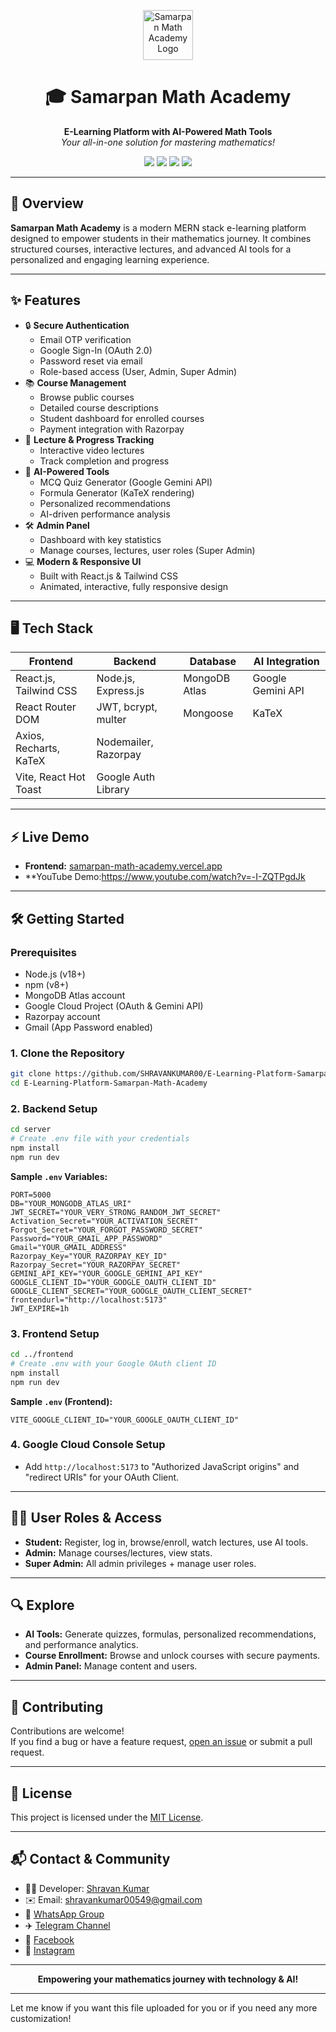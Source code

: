 <p align="center">
  <img src="https://img.icons8.com/color/96/000000/graduation-cap.png" alt="Samarpan Math Academy Logo" width="80" />
</p>

<h1 align="center">🎓 Samarpan Math Academy</h1>
<p align="center"><b>E-Learning Platform with AI-Powered Math Tools</b><br>
<i>Your all-in-one solution for mastering mathematics!</i>
</p>

<p align="center">
  <a href="https://www.youtube.com/watch?v=-I-ZQTPgdJk"><img src="https://img.shields.io/badge/Live%20Demo-Visit%20Now-blue?style=for-the-badge&logo=vercel" /></a>
  <a href="https://github.com/SHRAVANKUMAR00/E-Learning-Platform-Samarpan-Math-Academy-/issues"><img src="https://img.shields.io/github/issues/SHRAVANKUMAR00/E-Learning-Platform-Samarpan-Math-Academy-?style=for-the-badge" /></a>
  <a href="https://github.com/SHRAVANKUMAR00/E-Learning-Platform-Samarpan-Math-Academy-/stargazers"><img src="https://img.shields.io/github/stars/SHRAVANKUMAR00/E-Learning-Platform-Samarpan-Math-Academy-?style=for-the-badge" /></a>
  <a href="https://t.me/Samarpanacademy"><img src="https://img.shields.io/badge/Telegram-Join%20Now-blue?style=for-the-badge&logo=telegram" /></a>
</p>

---

## 🚀 Overview

**Samarpan Math Academy** is a modern MERN stack e-learning platform designed to empower students in their mathematics journey. It combines structured courses, interactive lectures, and advanced AI tools for a personalized and engaging learning experience.

---

## ✨ Features

- 🔒 **Secure Authentication**
  - Email OTP verification
  - Google Sign-In (OAuth 2.0)
  - Password reset via email
  - Role-based access (User, Admin, Super Admin)
- 📚 **Course Management**
  - Browse public courses
  - Detailed course descriptions
  - Student dashboard for enrolled courses
  - Payment integration with Razorpay
- 🎥 **Lecture & Progress Tracking**
  - Interactive video lectures
  - Track completion and progress
- 🤖 **AI-Powered Tools**
  - MCQ Quiz Generator (Google Gemini API)
  - Formula Generator (KaTeX rendering)
  - Personalized recommendations
  - AI-driven performance analysis
- 🛠️ **Admin Panel**
  - Dashboard with key statistics
  - Manage courses, lectures, user roles (Super Admin)
- 💻 **Modern & Responsive UI**
  - Built with React.js & Tailwind CSS
  - Animated, interactive, fully responsive design

---

## 🖥️ Tech Stack

| Frontend                | Backend                | Database       | AI Integration      |
|------------------------ |-----------------------|----------------|---------------------|
| React.js, Tailwind CSS  | Node.js, Express.js   | MongoDB Atlas  | Google Gemini API   |
| React Router DOM        | JWT, bcrypt, multer   | Mongoose       | KaTeX               |
| Axios, Recharts, KaTeX  | Nodemailer, Razorpay  |                |                     |
| Vite, React Hot Toast   | Google Auth Library   |                |                     |

---

## ⚡ Live Demo

- **Frontend:** [samarpan-math-academy.vercel.app](https://samarpan-math-academy.vercel.app)
- **YouTube Demo:https://www.youtube.com/watch?v=-I-ZQTPgdJk

---

## 🛠️ Getting Started

### Prerequisites

- Node.js (v18+)
- npm (v8+)
- MongoDB Atlas account
- Google Cloud Project (OAuth & Gemini API)
- Razorpay account
- Gmail (App Password enabled)

### 1. Clone the Repository

```bash
git clone https://github.com/SHRAVANKUMAR00/E-Learning-Platform-Samarpan-Math-Academy.git
cd E-Learning-Platform-Samarpan-Math-Academy
```

### 2. Backend Setup

```bash
cd server
# Create .env file with your credentials
npm install
npm run dev
```

**Sample `.env` Variables:**
```
PORT=5000
DB="YOUR_MONGODB_ATLAS_URI"
JWT_SECRET="YOUR_VERY_STRONG_RANDOM_JWT_SECRET"
Activation_Secret="YOUR_ACTIVATION_SECRET"
Forgot_Secret="YOUR_FORGOT_PASSWORD_SECRET"
Password="YOUR_GMAIL_APP_PASSWORD"
Gmail="YOUR_GMAIL_ADDRESS"
Razorpay_Key="YOUR_RAZORPAY_KEY_ID"
Razorpay_Secret="YOUR_RAZORPAY_SECRET"
GEMINI_API_KEY="YOUR_GOOGLE_GEMINI_API_KEY"
GOOGLE_CLIENT_ID="YOUR_GOOGLE_OAUTH_CLIENT_ID"
GOOGLE_CLIENT_SECRET="YOUR_GOOGLE_OAUTH_CLIENT_SECRET"
frontendurl="http://localhost:5173"
JWT_EXPIRE=1h
```

### 3. Frontend Setup

```bash
cd ../frontend
# Create .env with your Google OAuth client ID
npm install
npm run dev
```

**Sample `.env` (Frontend):**
```
VITE_GOOGLE_CLIENT_ID="YOUR_GOOGLE_OAUTH_CLIENT_ID"
```

### 4. Google Cloud Console Setup

- Add `http://localhost:5173` to "Authorized JavaScript origins" and "redirect URIs" for your OAuth Client.

---

## 🙋‍♂️ User Roles & Access

- **Student:** Register, log in, browse/enroll, watch lectures, use AI tools.
- **Admin:** Manage courses/lectures, view stats.
- **Super Admin:** All admin privileges + manage user roles.

---

## 🔍 Explore

- **AI Tools:** Generate quizzes, formulas, personalized recommendations, and performance analytics.
- **Course Enrollment:** Browse and unlock courses with secure payments.
- **Admin Panel:** Manage content and users.

---

## 🤝 Contributing

Contributions are welcome!  
If you find a bug or have a feature request, [open an issue](https://github.com/SHRAVANKUMAR00/E-Learning-Platform-Samarpan-Math-Academy-/issues) or submit a pull request.

---

## 📄 License

This project is licensed under the [MIT License](LICENSE).

---

## 📬 Contact & Community

- 👨‍💻 Developer: [Shravan Kumar](https://github.com/SHRAVANKUMAR00)
- ✉️ Email: shravankumar00549@gmail.com
- 💬 [WhatsApp Group](https://chat.whatsapp.com/Luru6pYkIqY0DU2Y2L3mode)
- ✈️ [Telegram Channel](https://t.me/Samarpanacademy)
- 📘 [Facebook](https://www.facebook.com/share/1DwhFgiFtW)
- 📸 [Instagram](https://instagram.com/m.k.yadav2000)

---

<p align="center"><b>Empowering your mathematics journey with technology & AI!</b></p>

---

Let me know if you want this file uploaded for you or if you need any more customization!
